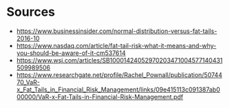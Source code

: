 # Sources
- https://www.businessinsider.com/normal-distribution-versus-fat-tails-2016-10
- https://www.nasdaq.com/article/fat-tail-risk-what-it-means-and-why-you-should-be-aware-of-it-cm537614
- https://www.wsj.com/articles/SB10001424052970203471004577140431509989506
- https://www.researchgate.net/profile/Rachel_Pownall/publication/5074470_VaR-x_Fat_Tails_in_Financial_Risk_Management/links/09e415113c091387ab000000/VaR-x-Fat-Tails-in-Financial-Risk-Management.pdf